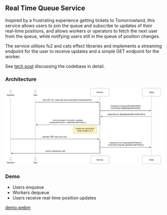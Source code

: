 ## Real Time Queue Service

Inspired by a frustrating experience getting tickets to Tomorrowland, this service allows users to join the queue and subscribe to updates of their real-time positions, and allows workers or operators to fetch the next user from the queue, while notifying users still in the queue of position changes.

The service utilises fs2 and cats effect libraries and implements a streaming endpoint for the user to receive updates and a simple GET endpoint for the worker.

See [tech post](https://selinazjw.com/blog/real-time-queue-service-tech-post) discussing the codebase in detail.

### Architecture

<img alt="architecture" src="/docs/images/architecture.png" width={1000} height={500} content-align="center" />

### Demo

- Users enqueue
- Workers dequeue
- Users receive real-time position updates

[demo.webm](https://github.com/user-attachments/assets/f2de9978-4e86-426a-8f14-9a031134a540)
